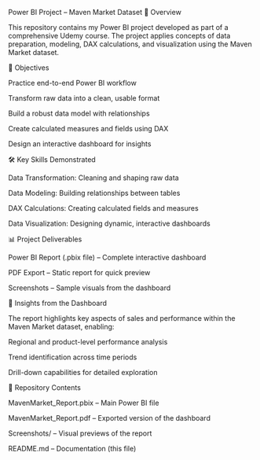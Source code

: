 Power BI Project – Maven Market Dataset
📌 Overview

This repository contains my Power BI project developed as part of a comprehensive Udemy course. The project applies concepts of data preparation, modeling, DAX calculations, and visualization using the Maven Market dataset.

🎯 Objectives

Practice end-to-end Power BI workflow

Transform raw data into a clean, usable format

Build a robust data model with relationships

Create calculated measures and fields using DAX

Design an interactive dashboard for insights

🛠️ Key Skills Demonstrated

Data Transformation: Cleaning and shaping raw data

Data Modeling: Building relationships between tables

DAX Calculations: Creating calculated fields and measures

Data Visualization: Designing dynamic, interactive dashboards

📊 Project Deliverables

Power BI Report (.pbix file) – Complete interactive dashboard

PDF Export – Static report for quick preview

Screenshots – Sample visuals from the dashboard

🚀 Insights from the Dashboard

The report highlights key aspects of sales and performance within the Maven Market dataset, enabling:

Regional and product-level performance analysis

Trend identification across time periods

Drill-down capabilities for detailed exploration

📂 Repository Contents

MavenMarket_Report.pbix – Main Power BI file

MavenMarket_Report.pdf – Exported version of the dashboard

Screenshots/ – Visual previews of the report

README.md – Documentation (this file)
